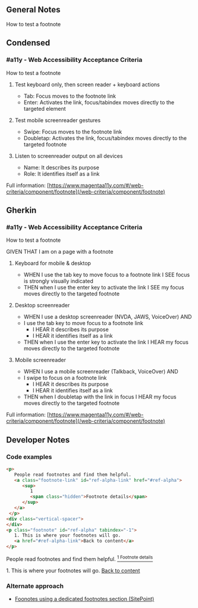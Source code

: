 ## General Notes

How to test a footnote

## Condensed

### #a11y - Web Accessibility Acceptance Criteria

How to test a footnote

1. Test keyboard only, then screen reader + keyboard actions

   - Tab: Focus moves to the footnote link
   - Enter: Activates the link, focus/tabindex moves directly to the targeted element 

2. Test mobile screenreader gestures

   - Swipe: Focus moves to the footnote link
   - Doubletap: Activates the link, focus/tabindex moves directly to the targeted footnote

3. Listen to screenreader output on all devices

   - Name: It describes its purpose
   - Role: It identifies itself as a link

Full information: [https://www.magentaa11y.com/#/web-criteria/component/footnote](/web-criteria/component/footnote)

## Gherkin

### #a11y - Web Accessibility Acceptance Criteria

How to test a footnote

GIVEN THAT I am on a page with a footnote

1. Keyboard for mobile & desktop

   - WHEN I use the tab key to move focus to a footnote link I SEE focus is strongly visually indicated
   - THEN when I use the enter key to activate the link I SEE my focus moves directly to the targeted footnote

2. Desktop screenreader

   - WHEN I use a desktop screenreader (NVDA, JAWS, VoiceOver) AND 
   - I use the tab key to move focus to a footnote link
      - I HEAR it describes its purpose
      - I HEAR it identifies itself as a link
   - THEN when I use the enter key to activate the link I HEAR my focus moves directly to the targeted footnote

3. Mobile screenreader

   - WHEN I use a mobile screenreader (Talkback, VoiceOver) AND
   - I swipe to focus on a footnote link
      - I HEAR it describes its purpose
      - I HEAR it identifies itself as a link
   - THEN when I doubletap with the link in focus I HEAR my focus moves directly to the targeted footnote

Full information: [https://www.magentaa11y.com/#/web-criteria/component/footnote](/web-criteria/component/footnote)

## Developer Notes

### Code examples

```html
<p>
   People read footnotes and find them helpful.
   <a class="footnote-link" id="ref-alpha-link" href="#ref-alpha">
      <sup>
         1
         <span class="hidden">Footnote details</span>
      </sup>
   </a>
 </p>
<div class="vertical-spacer">
</div>
<p class="footnote" id="ref-alpha" tabindex="-1">
   1. This is where your footnotes will go.
   <a href="#ref-alpha-link">Back to content</a>
</p>
```

<!-- TODO: class="vertical-spacer" isn't showcasing the vast difference between the footnote link and the footnote note; also the href intentions aren't set up correctly - will need fixing -->

<example>
<p>
   People read footnotes and find them helpful.
   <a class="footnote-link" id="ref-alpha-link" href="#ref-alpha">
      <sup>
         1
         <span class="hidden">Footnote details</span>
      </sup>
   </a>
 </p>
<div class="vertical-spacer">
</div>
<p class="footnote" id="ref-alpha" tabindex="-1">
   1. This is where your footnotes will go.
   <a href="#ref-alpha-link">Back to content</a>
</p>
</example>

### Alternate approach

- [Foonotes using a dedicated footnotes section (SitePoint)](https://www.sitepoint.com/accessible-footnotes-css/)
